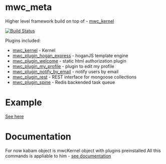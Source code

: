 mwc_meta
========

Higher level framework build on top of - [mwc_kernel](https://github.com/mywebclass/mwc_kernel)

[![Build Status](https://travis-ci.org/mywebclass/mwc_meta.png)](https://travis-ci.org/mywebclass/mwc_meta)

Plugins included:

- [mwc_kernel](https://github.com/mywebclass/mwc_kernel) - Kernel
- [mwc_plugin_hogan_express](https://github.com/mywebclass/mwc_plugin_hogan_express) - hoganJS template engine
- [mwc_plugin_welcome](https://github.com/mywebclass/mwc_plugin_welcome) - static html authorization plugin
- [mwc_plugin_my_profile](https://github.com/mywebclass/mwc_plugin_my_profile) - plugin to edit my profile
- [mwc_plugin_notify_by_email](https://github.com/mywebclass/mwc_plugin_notify_by_email) - notify users by email
- [mwc_plugin_rest](https://github.com/mywebclass/mwc_plugin_rest) - REST interface for mongoose collections
- [mwc_plugin_spine](https://github.com/mywebclass/mwc_plugin_spine) - Redis backended task queue

Example
=========
[See here](https://github.com/mywebclass/mwc_meta/blob/master/example/example.js)

Documentation
=========

For now kabam object is mwcKernel object with plugins preinstalled
All this commands is appliable to him - [see documentation](http://ci.monimus.com/docs/#/api)